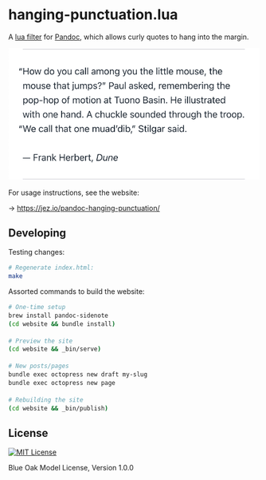 # hanging-punctuation.lua

A [lua filter] for [Pandoc], which allows curly quotes to hang into the margin.

![](website/assets/img/light/dune-quote.png)

<!-- TODO(jez) Add a page to pandoc-markdown-css-theme advertising this -->

[lua filter]: https://pandoc.org/lua-filters.html
[Pandoc]: https://pandoc.org

For usage instructions, see the website:

→ <https://jez.io/pandoc-hanging-punctuation/>

## Developing

Testing changes:

```bash
# Regenerate index.html:
make
```

Assorted commands to build the website:

```bash
# One-time setup
brew install pandoc-sidenote
(cd website && bundle install)

# Preview the site
(cd website && _bin/serve)

# New posts/pages
bundle exec octopress new draft my-slug
bundle exec octopress new page

# Rebuilding the site
(cd website && _bin/publish)
```

## License

[![MIT License](https://img.shields.io/badge/license-BlueOak-blue.svg)](https://jez.io/blueoak-license/)

Blue Oak Model License, Version 1.0.0
